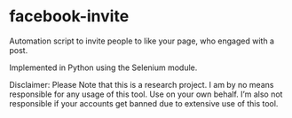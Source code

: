 # facebook-invite
Automation script to invite people to like your page, who engaged with a post.

Implemented in Python using the Selenium module.

Disclaimer: Please Note that this is a research project. I am by no means responsible for any usage of this tool. Use on your own behalf. I’m also not responsible if your accounts get banned due to extensive use of this tool.